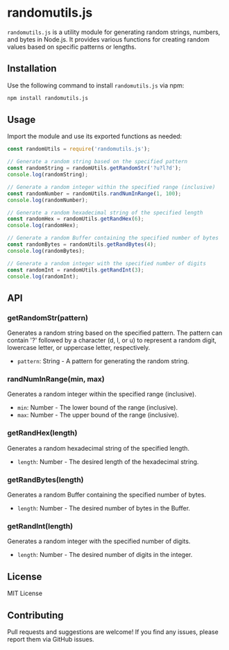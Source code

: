 # randomutils.js

`randomutils.js` is a utility module for generating random strings, numbers, and bytes in Node.js. It provides various functions for creating random values based on specific patterns or lengths.

## Installation

Use the following command to install `randomutils.js` via npm:

```bash
npm install randomutils.js
```
## Usage
Import the module and use its exported functions as needed:

```javascript
const randomUtils = require('randomutils.js');

// Generate a random string based on the specified pattern
const randomString = randomUtils.getRandomStr('?u?l?d');
console.log(randomString);

// Generate a random integer within the specified range (inclusive)
const randomNumber = randomUtils.randNumInRange(1, 100);
console.log(randomNumber);

// Generate a random hexadecimal string of the specified length
const randomHex = randomUtils.getRandHex(6);
console.log(randomHex);

// Generate a random Buffer containing the specified number of bytes
const randomBytes = randomUtils.getRandBytes(4);
console.log(randomBytes);

// Generate a random integer with the specified number of digits
const randomInt = randomUtils.getRandInt(3);
console.log(randomInt);

```
## API
### getRandomStr(pattern)

Generates a random string based on the specified pattern. The pattern can contain '?' followed by a character (d, l, or u) to represent a random digit, lowercase letter, or uppercase letter, respectively.

- `pattern`: String - A pattern for generating the random string.

### randNumInRange(min, max)

Generates a random integer within the specified range (inclusive).

- `min`: Number - The lower bound of the range (inclusive).
- `max`: Number - The upper bound of the range (inclusive).

### getRandHex(length)

Generates a random hexadecimal string of the specified length.

- `length`: Number - The desired length of the hexadecimal string.

### getRandBytes(length)

Generates a random Buffer containing the specified number of bytes.

- `length`: Number - The desired number of bytes in the Buffer.

### getRandInt(length)

Generates a random integer with the specified number of digits.

- `length`: Number - The desired number of digits in the integer.

## License
MIT License

## Contributing
Pull requests and suggestions are welcome! If you find any issues, please report them via GitHub issues.
